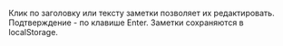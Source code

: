 Клик по заголовку или тексту заметки позволяет их редактировать. Подтверждение - по клавише Enter.
Заметки сохраняются в localStorage.